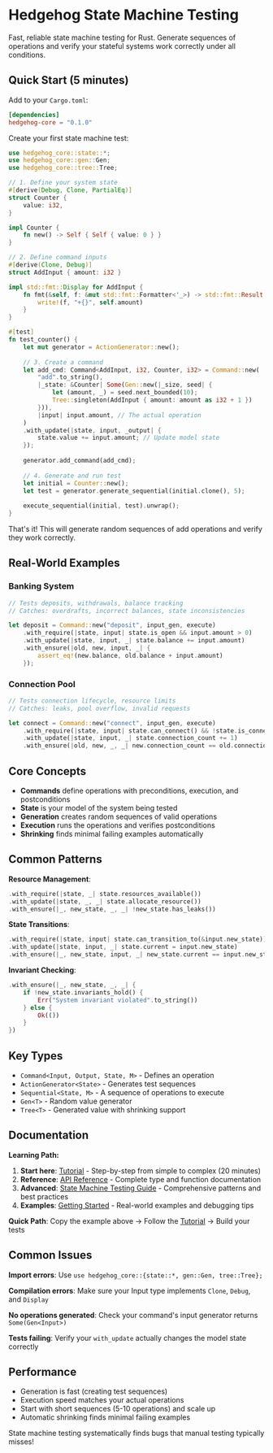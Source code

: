 # Hedgehog State Machine Testing

Fast, reliable state machine testing for Rust. Generate sequences of operations and verify your stateful systems work correctly under all conditions.

## Quick Start (5 minutes)

Add to your `Cargo.toml`:
```toml
[dependencies]
hedgehog-core = "0.1.0"
```

Create your first state machine test:

```rust
use hedgehog_core::state::*;
use hedgehog_core::gen::Gen;
use hedgehog_core::tree::Tree;

// 1. Define your system state
#[derive(Debug, Clone, PartialEq)]
struct Counter {
    value: i32,
}

impl Counter {
    fn new() -> Self { Self { value: 0 } }
}

// 2. Define command inputs
#[derive(Clone, Debug)]
struct AddInput { amount: i32 }

impl std::fmt::Display for AddInput {
    fn fmt(&self, f: &mut std::fmt::Formatter<'_>) -> std::fmt::Result {
        write!(f, "+{}", self.amount)
    }
}

#[test]
fn test_counter() {
    let mut generator = ActionGenerator::new();
    
    // 3. Create a command
    let add_cmd: Command<AddInput, i32, Counter, i32> = Command::new(
        "add".to_string(),
        |_state: &Counter| Some(Gen::new(|_size, seed| {
            let (amount, _) = seed.next_bounded(10);
            Tree::singleton(AddInput { amount: amount as i32 + 1 })
        })),
        |input| input.amount, // The actual operation
    )
    .with_update(|state, input, _output| {
        state.value += input.amount; // Update model state
    });
    
    generator.add_command(add_cmd);
    
    // 4. Generate and run test
    let initial = Counter::new();
    let test = generator.generate_sequential(initial.clone(), 5);
    
    execute_sequential(initial, test).unwrap();
}
```

That's it! This will generate random sequences of add operations and verify they work correctly.

## Real-World Examples

### Banking System
```rust
// Tests deposits, withdrawals, balance tracking
// Catches: overdrafts, incorrect balances, state inconsistencies

let deposit = Command::new("deposit", input_gen, execute)
    .with_require(|state, input| state.is_open && input.amount > 0)
    .with_update(|state, input, _| state.balance += input.amount)
    .with_ensure(|old, new, input, _| {
        assert_eq!(new.balance, old.balance + input.amount)
    });
```

### Connection Pool
```rust  
// Tests connection lifecycle, resource limits
// Catches: leaks, pool overflow, invalid requests

let connect = Command::new("connect", input_gen, execute)
    .with_require(|state, input| state.can_connect() && !state.is_connected(&input.host))
    .with_update(|state, input, _| state.connection_count += 1)
    .with_ensure(|old, new, _, _| new.connection_count == old.connection_count + 1);
```

## Core Concepts

- **Commands** define operations with preconditions, execution, and postconditions
- **State** is your model of the system being tested  
- **Generation** creates random sequences of valid operations
- **Execution** runs the operations and verifies postconditions
- **Shrinking** finds minimal failing examples automatically

## Common Patterns

**Resource Management**:
```rust
.with_require(|state, _| state.resources_available())
.with_update(|state, _, _| state.allocate_resource())
.with_ensure(|_, new_state, _, _| !new_state.has_leaks())
```

**State Transitions**:
```rust
.with_require(|state, input| state.can_transition_to(&input.new_state))
.with_update(|state, input, _| state.current = input.new_state)
.with_ensure(|_, new_state, input, _| new_state.current == input.new_state)
```

**Invariant Checking**:
```rust
.with_ensure(|_, new_state, _, _| {
    if !new_state.invariants_hold() {
        Err("System invariant violated".to_string())
    } else {
        Ok(())
    }
})
```

## Key Types

- `Command<Input, Output, State, M>` - Defines an operation
- `ActionGenerator<State>` - Generates test sequences  
- `Sequential<State, M>` - A sequence of operations to execute
- `Gen<T>` - Random value generator
- `Tree<T>` - Generated value with shrinking support

## Documentation

**Learning Path:**
1. **Start here**: [Tutorial](docs/tutorial.md) - Step-by-step from simple to complex (20 minutes)
2. **Reference**: [API Reference](docs/api-reference.md) - Complete type and function documentation  
3. **Advanced**: [State Machine Testing Guide](docs/state-machine-testing.md) - Comprehensive patterns and best practices
4. **Examples**: [Getting Started](docs/getting-started.md) - Real-world examples and debugging tips

**Quick Path**: Copy the example above → Follow the [Tutorial](docs/tutorial.md) → Build your tests

## Common Issues

**Import errors**: Use `use hedgehog_core::{state::*, gen::Gen, tree::Tree};`

**Compilation errors**: Make sure your Input type implements `Clone`, `Debug`, and `Display`

**No operations generated**: Check your command's input generator returns `Some(Gen<Input>)`

**Tests failing**: Verify your `with_update` actually changes the model state correctly

## Performance

- Generation is fast (creating test sequences)
- Execution speed matches your actual operations
- Start with short sequences (5-10 operations) and scale up
- Automatic shrinking finds minimal failing examples

State machine testing systematically finds bugs that manual testing typically misses!